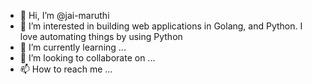 - 👋 Hi, I’m @jai-maruthi
- 👀 I’m interested in building web applications in Golang, and Python. I love automating things by using Python 
- 🌱 I’m currently learning ...
- 💞️ I’m looking to collaborate on ...
- 📫 How to reach me ...

<!---
jai-maruthi/jai-maruthi is a ✨ special ✨ repository because its `README.md` (this file) appears on your GitHub profile.
You can click the Preview link to take a look at your changes.
--->
